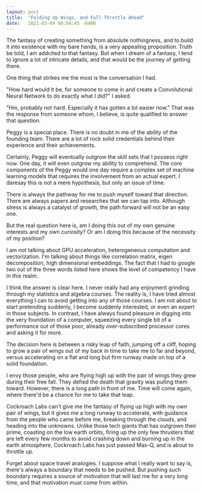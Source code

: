 ```yaml
---
layout: post
title:  "Folding Up Wings, and Full Throttle Ahead"
date:   2021-03-04 00:04:45 -0400
---
```


The fantasy of creating something from absolute nothingness, and to build it into
existence with my bare hands, is a very appealing proposition. Truth be told, I am
addcited to that fantasy. But when I dream of a fantasy, I tend to ignore a lot
of intricate details, and that would be the journey of getting there.

One thing that strikes me the most is the conversation I had. 

"How hard would it be, for someone to come in and create a Convolutional Neural
Network to do exactly what I did?" I asked.

"Hm, probably not hard. Especially it has gotten a lot easier now." That was the
response from someone whom, I believe, is quite qualified to answer that question.

Peggy is a special place. There is no doubt in me of the ability of the founding
team. There are a lot of rock solid credentials behind their experience and their
achievements.

Certainly, Peggy will eventually outgrow the skill sets that I possess right now.
One day, it will even outgrow my ability to comprehend. The core components of
the Peggy would one day require a complex set of machine learning models that
requires the involvement from an actual expert. I daresay this is not a mere hypothesis,
but only an issue of time.

There is always the pathway for me to push myself toward that direction. There
are always papers and researches that we can tap into. Although stress is always
a catalyst of growth, the path forward will not be an easy one.

But the real question here is, am I doing this out of my own genuine interests and my
own curiosity? Or am I doing this because of the necessity of my position? 

I am not talking about GPU acceleration, heterogeneous computation and vectorization.
I'm talking about things like correlation matrix, eigen decomposition, high dimensional
embeddings. The fact that I had to google two out of the three words listed here
shows the level of competency I have in this realm.

I think the answer is clear here. I never really had any enjoyment grinding through
my statistics and algebra courses. The reality is, I have tried almost everything
I can to avoid getting into any of those courses. I am not about to start pretending
suddenly, I become suddenly interested, or even an expert in those subjects. In
contrast, I have always found pleasure in digging into the very foundation of a computer,
squeezing every single bit of a performance out of those poor, already over-subscribed
processor cores and asking it for more.

The decision here is between a risky leap of faith, jumping off a cliff, hoping to grow a
pair of wings out of my back in time to take me to far and beyond, versus
accelerating on a flat and long but firm runway made on top of a solid foundation.

I envy those people, who are flying high up with the pair of wings they grew during
their free fall. They defied the death that gravity was pulling them toward.
However, there is a long path in front of me. Time will come again, where there'd be
a chance for me to take that leap.

Cockroach Labs can't give me the fantasy of flying up high with my own pair of wings,
but it gives me a long runway to accelerate, with guidance from the people who came
before me, breaking through the clouds, and heading into the unknowns. Unlike those
tech giants that has outgrown their prime, coasting on the low earth orbits, firing up
the only few thrusters that are left every few months to avoid crashing down and
burning up in the earth atmosphere, Cockroach Labs has just passed Max-Q, and is about
to throttle up.

Forget about space travel analogies. I suppose what I really want to say is, there's
always a boundary that needs to be pushed. But pushing such boundary requires a source
of motivation that will last me for a very long time, and that motivation must come
from within.
